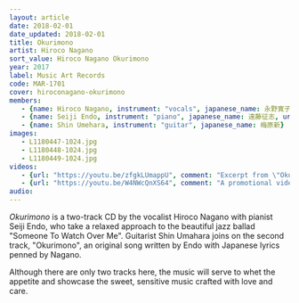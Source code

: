 ```yaml
---
layout: article
date: 2018-02-01
date_updated: 2018-02-01
title: Okurimono
artist: Hiroco Nagano
sort_value: Hiroco Nagano Okurimono
year: 2017
label: Music Art Records
code: MAR-1701
cover: hiroconagano-okurimono
members: 
   - {name: Hiroco Nagano, instrument: "vocals", japanese_name: 永野寛子, url: "https://hiroconaganoofficial.amebaownd.com/"}
   - {name: Seiji Endo, instrument: "piano", japanese_name: 遠藤征志, url: "https://seiji-piano-endo.com"}
   - {name: Shin Umehara, instrument: "guitar", japanese_name: 梅原新}
images:
   - L1180447-1024.jpg
   - L1180448-1024.jpg
   - L1180449-1024.jpg
videos: 
   - {url: "https://youtu.be/zfgkLUmappU", comment: "Excerpt from \"Okurimono\", the second track on this album"}
   - {url: "https://youtu.be/W4NWcQnXS64", comment: "A promotional video for a different CD by Hiroco Nagano"}
audio:
---
```

*Okurimono* is a two-track CD by the vocalist Hiroco Nagano with pianist Seiji Endo, who take a relaxed approach to the beautiful jazz ballad "Someone To Watch Over Me". Guitarist Shin Umahara joins on the second track, "Okurimono", an original song written by Endo with Japanese lyrics penned by Nagano.

Although there are only two tracks here, the music will serve to whet the appetite and showcase the sweet, sensitive music crafted with love and care.
